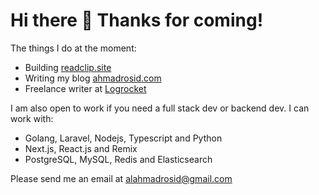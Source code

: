 # Hi there 👋 Thanks for coming!

The things I do at the moment:

- Building [readclip.site](https://redclip.site)
- Writing my blog [ahmadrosid.com](https://ahmadrosid.com)
- Freelance writer at [Logrocket](https://blog.logrocket.com/author/ahmadrosid/)

I am also open to work if you need a full stack dev or backend dev. I can work with:
- Golang, Laravel, Nodejs, Typescript and Python
- Next.js, React.js and Remix
- PostgreSQL, MySQL, Redis and Elasticsearch

Please send me an email at [alahmadrosid@gmail.com](mailto:alahmadrosid@gmail.com)
